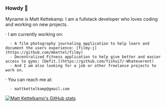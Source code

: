 ### Howdy 👋

Myname is Matt Kettekamp. I am a fullstack developer who loves coding and working on new projects. 
  
  · I am currently working on: <br>
      
      - A film photography journaling application to help learn and document the users experience: [filmy-j](https://github.com/mkettel/filmy)
      - Decentralized Fitness application to help give better and easier access to gyms: [Defit.](https://github.com/Yishui7/-Whateverent)
      - And I am also looking for a job or other freelance projects to work on. 
      
  · You can reach me at: <br>
  
      - mattkettelkamp@gmail.com

[![Matt Kettelkamp's GitHub stats](https://github-readme-stats.vercel.app/api?username=mkettel)](https://github.com/mkettel/github-readme-stats)


